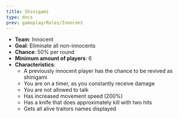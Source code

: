 ```yaml
---
title: Shinigami
type: docs
prev: gameplay/Roles/Innocent
---
```


- **Team**: Innocent
- **Goal**: Eliminate all non-innocents
- **Chance**: 50% per round
- **Minimum amount of players**: 6
- **Characteristics**:
  - A previously innocent player has the chance to be revived as shinigami
  - You are on a timer, as you constantly receive damage
  - You are not allowed to talk
  - Has increased movement speed (200%)
  - Has a knife that does approximately kill with two hits
  - Gets all alive traitors names displayed

